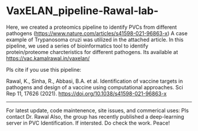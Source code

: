 # VaxELAN_pipeline-Rawal-lab-
Here, we created a proteomics pipeline to identify PVCs from different pathogens (https://www.nature.com/articles/s41598-021-96863-x)
A case example of Trypanosoma cruzi was utilized in the attached article. In this pipeline, we used a series of bioinformatics tool to identify protein/proteome charcteristics for different pathogens.
Its available at https://vac.kamalrawal.in/vaxelan/


Pls cite if you use this pipeline:

Rawal, K., Sinha, R., Abbasi, B.A. et al. Identification of vaccine targets in pathogens and design of a vaccine using computational approaches. Sci Rep 11, 17626 (2021). https://doi.org/10.1038/s41598-021-96863-x
_____________________________________________________________________________________________________________________________
For latest update, code maintenence, site issues, and commerical uses: Pls contact Dr. Rawal
Also, the group has recently published a deep-learning server in PVC Identification. If intersted. Do check the work.
Peace!
